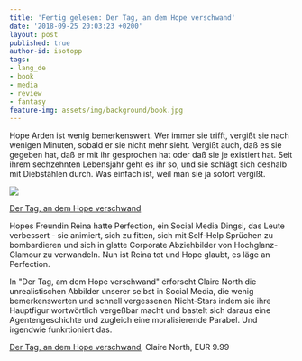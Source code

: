 ```yaml
---
title: 'Fertig gelesen: Der Tag, an dem Hope verschwand'
date: '2018-09-25 20:03:23 +0200'
layout: post
published: true
author-id: isotopp
tags:
- lang_de
- book
- media
- review
- fantasy
feature-img: assets/img/background/book.jpg
---
```

Hope Arden ist wenig bemerkenswert. Wer immer sie trifft, vergißt sie nach wenigen Minuten, sobald er sie nicht mehr sieht. Vergißt auch, daß es sie gegeben hat, daß er mit ihr gesprochen hat oder daß sie je existiert hat. Seit ihrem sechzehnten Lebensjahr geht es ihr so, und sie schlägt sich deshalb mit Diebstählen durch. Was einfach ist, weil man sie ja sofort vergißt.

[![](/uploads/2018/09/hope.jpg)](https://www.amazon.de/Tag-dem-Hope-verschwand-Roman-ebook/dp/B072BMKGVH)

[Der Tag, an dem Hope verschwand](https://www.amazon.de/Tag-dem-Hope-verschwand-Roman-ebook/dp/B072BMKGVH)

Hopes Freundin Reina hatte Perfection, ein Social Media Dingsi, das Leute verbessert - sie animiert, sich zu fitten, sich mit Self-Help Sprüchen zu bombardieren und sich in glatte Corporate Abziehbilder von Hochglanz-Glamour zu verwandeln. Nun ist Reina tot und Hope glaubt, es läge an Perfection.

In "Der Tag, am dem Hope verschwand" erforscht Claire North die unrealistischen Abbilder unserer selbst in Social Media, die wenig bemerkenswerten und schnell vergessenen Nicht-Stars indem sie ihre Hauptfigur wortwörtlich vergeßbar macht und bastelt sich daraus eine Agentengeschichte und zugleich eine moralisierende Parabel. Und irgendwie funkrtioniert das.

[Der Tag, an dem Hope verschwand](https://www.amazon.de/Tag-dem-Hope-verschwand-Roman-ebook/dp/B072BMKGVH), Claire North, EUR 9.99
